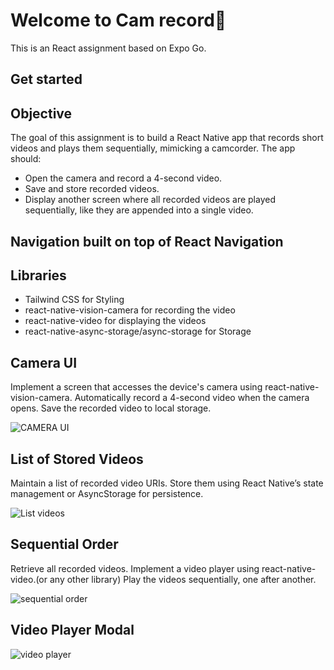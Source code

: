 # Welcome to Cam record👋

This is an React assignment based on Expo Go.

## Get started

## Objective

The goal of this assignment is to build a React Native app that records short videos and plays them sequentially, mimicking a camcorder. The app should:

- Open the camera and record a 4-second video.
- Save and store recorded videos.
- Display another screen where all recorded videos are played sequentially, like they are appended into a single video.

## Navigation built on top of React Navigation

## Libraries

- Tailwind CSS for Styling
- react-native-vision-camera for recording the video
- react-native-video for displaying the videos
- react-native-async-storage/async-storage for Storage

## Camera UI

Implement a screen that accesses the device's camera using react-native-vision-camera.
Automatically record a 4-second video when the camera opens.
Save the recorded video to local storage.

![CAMERA UI](<cam ui.jpg>)

## List of Stored Videos

Maintain a list of recorded video URIs.
Store them using React Native’s state management or AsyncStorage for persistence.

![List videos](<list of all stored videos.jpg>)

## Sequential Order

Retrieve all recorded videos.
Implement a video player using react-native-video.(or any other library)
Play the videos sequentially, one after another.

![sequential order](sequential.jpg)

## Video Player Modal

![video player](<video modal.jpg>)
